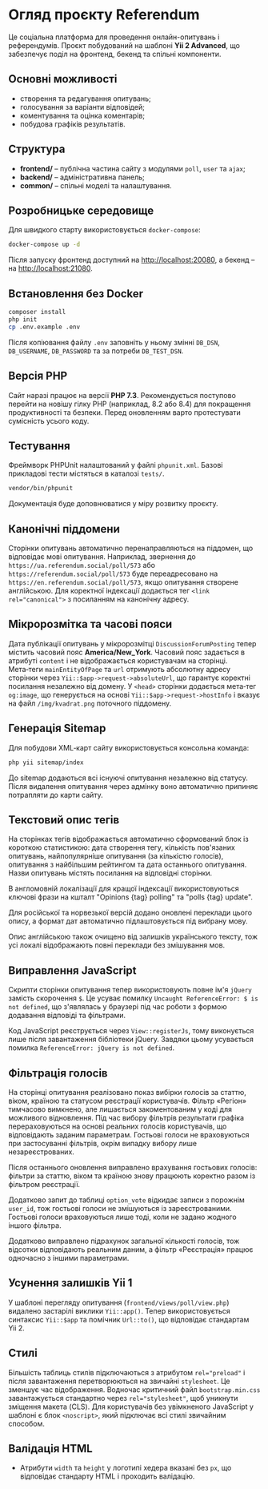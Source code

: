 # Огляд проєкту Referendum

Це соціальна платформа для проведення онлайн-опитувань і референдумів. Проєкт побудований на шаблоні **Yii 2 Advanced**, що забезпечує поділ на фронтенд, бекенд та спільні компоненти.

## Основні можливості

- створення та редагування опитувань;
- голосування за варіанти відповідей;
- коментування та оцінка коментарів;
- побудова графіків результатів.

## Структура

- **frontend/** – публічна частина сайту з модулями `poll`, `user` та `ajax`;
- **backend/** – адміністративна панель;
- **common/** – спільні моделі та налаштування.

## Розробницьке середовище

Для швидкого старту використовується `docker-compose`:

```bash
docker-compose up -d
```

Після запуску фронтенд доступний на [http://localhost:20080](http://localhost:20080), а бекенд – на [http://localhost:21080](http://localhost:21080).

## Встановлення без Docker

```bash
composer install
php init
cp .env.example .env
```

Після копіювання файлу `.env` заповніть у ньому змінні `DB_DSN`, `DB_USERNAME`, `DB_PASSWORD` та за потреби `DB_TEST_DSN`.

## Версія PHP

Сайт наразі працює на версії **PHP 7.3**. Рекомендується поступово перейти на новішу гілку PHP (наприклад, 8.2 або 8.4) для покращення продуктивності та безпеки. Перед оновленням варто протестувати сумісність усього коду.

## Тестування

Фреймворк PHPUnit налаштований у файлі `phpunit.xml`. Базові прикладові тести містяться в каталозі `tests/`.

```bash
vendor/bin/phpunit
```

Документація буде доповнюватися у міру розвитку проєкту.

## Канонічні піддомени

Сторінки опитувань автоматично перенаправляються на піддомен, що відповідає мові опитування. Наприклад, звернення до
`https://ua.referendum.social/poll/573` або `https://referendum.social/poll/573` буде переадресовано на
`https://en.referendum.social/poll/573`, якщо опитування створене англійською. Для коректної індексації додається тег
`<link rel="canonical">` з посиланням на канонічну адресу.

## Мікророзмітка та часові пояси

Дата публікації опитувань у мікророзмітці `DiscussionForumPosting` тепер містить часовий пояс **America/New_York**. Часовий пояс задається в атрибуті `content` і не відображається користувачам на сторінці.
Мета‑теги `mainEntityOfPage` та `url` отримують абсолютну адресу сторінки через `Yii::$app->request->absoluteUrl`, що гарантує коректні посилання незалежно від домену.
У `<head>` сторінки додається мета‑тег `og:image`, що генерується на основі `Yii::$app->request->hostInfo` і вказує на файл `/img/kvadrat.png` поточного піддомену.

## Генерація Sitemap

Для побудови XML‑карт сайту використовується консольна команда:

```bash
php yii sitemap/index
```

До sitemap додаються всі існуючі опитування незалежно від статусу. Після видалення опитування через адмінку воно автоматично припиняє потрапляти до карти сайту.

## Текстовий опис тегів

На сторінках тегів відображається автоматично сформований блок із короткою статистикою: дата створення тегу, кількість пов'язаних опитувань, найпопулярніше опитування (за кількістю голосів), опитування з найбільшим рейтингом та дата останнього опитування. Назви опитувань містять посилання на відповідні сторінки.

В англомовній локалізації для кращої індексації використовуються ключові фрази на кшталт "Opinions {tag} polling" та "polls {tag} update".

Для російської та норвезької версій додано оновлені переклади цього опису, а формат дат автоматично підлаштовується під вибрану мову.

Опис англійською також очищено від залишків українського тексту, тож усі локалі відображають повні переклади без змішування мов.

## Виправлення JavaScript

Скрипти сторінки опитування тепер використовують повне ім'я `jQuery` замість скорочення `$`. Це усуває помилку `Uncaught ReferenceError: $ is not defined`, що з'являлась у браузері під час роботи з формою додавання відповіді та фільтрами.


Код JavaScript реєструється через `View::registerJs`, тому виконується лише після завантаження бібліотеки jQuery. Завдяки цьому усувається помилка `ReferenceError: jQuery is not defined`.

## Фільтрація голосів

На сторінці опитування реалізовано показ вибірки голосів за статтю, віком, країною та статусом реєстрації користувачів. Фільтр «Регіон» тимчасово вимкнено, але лишається закоментованим у коді для можливого відновлення.
Під час вибору фільтрів результати графіка перераховуються на основі реальних голосів користувачів, що відповідають
заданим параметрам. Гостьові голоси не враховуються при застосуванні фільтрів, окрім випадку вибору лише незареєстрованих.

Після останнього оновлення виправлено врахування гостьових голосів: фільтри за статтю, віком та країною знову працюють коректно разом із фільтром реєстрації.

Додатково запит до таблиці `option_vote` відкидає записи з порожнім `user_id`, тож гостьові голоси не змішуються із зареєстрованими. Гостьові голоси враховуються лише тоді, коли не задано жодного іншого фільтра.

Додатково виправлено підрахунок загальної кількості голосів, тож відсотки відповідають реальним даним, а фільтр «Реєстрація» працює одночасно з іншими параметрами.

## Усунення залишків Yii 1

У шаблоні перегляду опитування (`frontend/views/poll/view.php`) видалено застарілі виклики `Yii::app()`. Тепер використовується синтаксис `Yii::$app` та помічник `Url::to()`, що відповідає стандартам Yii 2.



## Стилі

Більшість таблиць стилів підключаються з атрибутом `rel="preload"` і після завантаження перетворюються на звичайні `stylesheet`. Це зменшує час відображення. Водночас критичний файл `bootstrap.min.css` завантажується стандартно через `rel="stylesheet"`, щоб уникнути зміщення макета (CLS). Для користувачів без увімкненого JavaScript у шаблоні є блок `<noscript>`, який підключає всі стилі звичайним способом.


## Валідація HTML

- Атрибути `width` та `height` у логотипі хедера вказані без `px`, що відповідає стандарту HTML і проходить валідацію.
